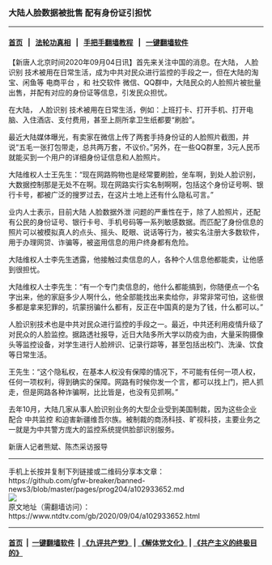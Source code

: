 ### 大陆人脸数据被批售 配有身份证引担忧
------------------------

#### [首页](https://github.com/gfw-breaker/banned-news3/blob/master/README.md) &nbsp;&nbsp;|&nbsp;&nbsp; [法轮功真相](https://github.com/begood0513/basic/blob/master/README.md)  &nbsp;&nbsp;|&nbsp;&nbsp; [手把手翻墙教程](https://github.com/gfw-breaker/guides/wiki)  &nbsp;&nbsp;|&nbsp;&nbsp; [一键翻墙软件](https://github.com/gfw-breaker/nogfw/blob/master/README.md)  



<div><div class="post_content" itemprop="articleBody">
 <p>
  【新唐人北京时间2020年09月04日讯】首先来关注中国的消息。在大陆，
  <ok href="https://www.ntdtv.com/gb/人脸识别.htm">
   人脸识别
  </ok>
  技术被用在日常生活，成为中共对民众进行监控的手段之一，但在大陆的淘宝、闲鱼等
  <ok href="https://www.ntdtv.com/gb/电商平台.htm">
   电商平台
  </ok>
  ，和
  <ok href="https://www.ntdtv.com/gb/社交软件.htm">
   社交软件
  </ok>
  微信、QQ群中，大陆民众的人脸照片被批量出售，并配有对应的身份证等信息，引发民众担忧。
 </p>
 <p>
  在大陆，
  <ok href="https://www.ntdtv.com/gb/人脸识别.htm">
   人脸识别
  </ok>
  技术被用在日常生活，例如：上班打卡、打开手机、打开电脑、入住酒店、支付费用，甚至上厕所拿卫生纸都要“刷脸”。
 </p>
 <p>
  最近大陆媒体曝光，有卖家在微信上传了两套手持身份证的人脸照片截图，并说“五毛一张打包带走，总共两万套，不议价。”另外，在一些QQ群里，3元人民币就能买到一个用户的详细身份证信息和人脸照片。
 </p>
 <p>
  大陆维权人士王先生：“现在网路购物也是经常要刷脸，坐车啊，到处人脸识别，大数据控制那是无处不在啊。现在网路实行实名制啊啊，包括这个身份证号啊、银行卡号，都被广泛的搜罗过去，在这片土地上还有什么隐私可言。”
 </p>
 <p>
  业内人士表示，目前大陆
  <ok href="https://www.ntdtv.com/gb/人脸数据外泄.htm">
   人脸数据外泄
  </ok>
  问题的严重性在于，除了人脸照片，还配有公民的身份证号、银行卡号、手机号码等一系列敏感数据。而匹配了身份信息的照片可以被模拟真人的点头、摇头、眨眼、说话等行为，被实名注册大多数软件，用于办理网贷、诈骗等，被盗用信息的用户终身都有危险。
 </p>
 <p>
  大陆维权人士李先生透露，他接触过卖信息的人，各种个人信息他都能卖，让他感到很担忧。
 </p>
 <p>
  大陆维权人士李先生：“有一个专门卖信息的，他什么都能搞到，你随便点一个名字出来，他的家庭多少人啊什么，他全部能找出来卖给你，非常非常可怕，这些很多都是拿来犯罪的，坑蒙拐骗什么都有，反正在中国真的是为了钱，什么都可以。”
 </p>
 <p>
  人脸识别技术也是中共对民众进行监控的手段之一。最近，中共还利用疫情升级了对民众的人脸监控。据路透社报导，近日大陆多所大学以防疫为由，大量采购摄像头等监控设备，对学生进行人脸辨识、记录行踪等，甚至包括出校门、洗澡、饮食等日常生活。
 </p>
 <p>
  王先生：“这个隐私权，在基本人权没有保障的情况下，不可能有任何一项人权，任何一项权利，得到确实的保障。网路有时候你发一个言，都可以找上门，把人抓走，但是网路各种诈骗啊，比比皆是，也没有见抓啊。”
 </p>
 <p>
  去年10月，大陆几家从事人脸识别业务的大型企业受到美国制裁，因为这些企业配合
  <ok href="https://www.ntdtv.com/gb/中共监控.htm">
   中共监控
  </ok>
  和迫害新疆维吾尔族。被制裁的商汤科技、旷视科技，主要业务之一就是为中共警方庞大的监控系统提供脸部识别服务。
 </p>
 <p>
  新唐人记者熊斌、陈杰采访报导
 </p>
 <div class="single_ad">
 </div>
</div>
</div>
<hr/>
手机上长按并复制下列链接或二维码分享本文章：<br/>
https://github.com/gfw-breaker/banned-news3/blob/master/pages/prog204/a102933652.md <br/>
<a href='https://github.com/gfw-breaker/banned-news3/blob/master/pages/prog204/a102933652.md'><img src='https://github.com/gfw-breaker/banned-news3/blob/master/pages/prog204/a102933652.md.png'/></a> <br/>
原文地址（需翻墙访问）：https://www.ntdtv.com/gb/2020/09/04/a102933652.html


------------------------
#### [首页](https://github.com/gfw-breaker/banned-news3/blob/master/README.md) &nbsp;|&nbsp; [一键翻墙软件](https://github.com/gfw-breaker/nogfw/blob/master/README.md) &nbsp;| [《九评共产党》](https://github.com/gfw-breaker/9ping.md/blob/master/README.md#九评之一评共产党是什么) | [《解体党文化》](https://github.com/gfw-breaker/jtdwh.md/blob/master/README.md) | [《共产主义的终极目的》](https://github.com/gfw-breaker/gczydzjmd.md/blob/master/README.md)


<img src='http://gfw-breaker.win/banned-news3/pages/prog204/a102933652.md' width='0px' height='0px'/>